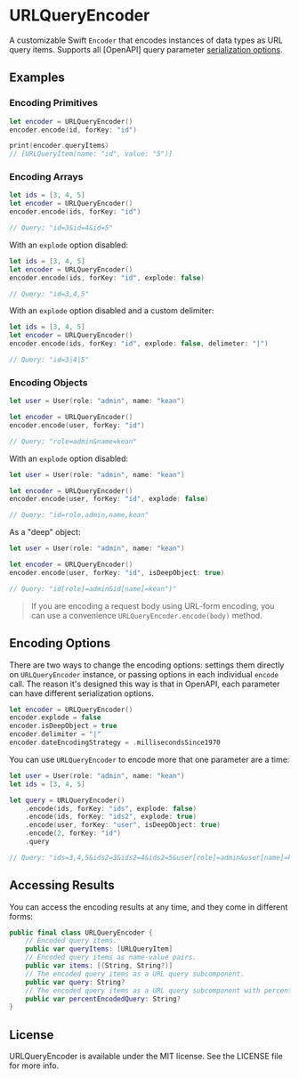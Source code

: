 # URLQueryEncoder

A customizable Swift `Encoder` that encodes instances of data types as URL query items. Supports all [OpenAPI] query parameter [serialization options](https://swagger.io/docs/specification/serialization/).

## Examples

### Encoding Primitives

```swift
let encoder = URLQueryEncoder()
encoder.encode(id, forKey: "id")

print(encoder.queryItems)
// [URLQueryItem(name: "id", value: "5")]
```

### Encoding Arrays

```swift
let ids = [3, 4, 5]
let encoder = URLQueryEncoder()
encoder.encode(ids, forKey: "id")

// Query: "id=3&id=4&id=5"
```

With an `explode` option disabled:

```swift
let ids = [3, 4, 5]
let encoder = URLQueryEncoder()
encoder.encode(ids, forKey: "id", explode: false)

// Query: "id=3,4,5"
```

With an `explode` option disabled and a custom delimiter:

```swift
let ids = [3, 4, 5]
let encoder = URLQueryEncoder()
encoder.encode(ids, forKey: "id", explode: false, delimeter: "|")

// Query: "id=3|4|5"
```

### Encoding Objects

```swift
let user = User(role: "admin", name: "kean")

let encoder = URLQueryEncoder()
encoder.encode(user, forKey: "id")

// Query: "role=admin&name=kean"
```

With an `explode` option disabled:

```swift
let user = User(role: "admin", name: "kean")

let encoder = URLQueryEncoder()
encoder.encode(user, forKey: "id", explode: false)

// Query: "id=role,admin,name,kean"
```

As a "deep" object:

```swift
let user = User(role: "admin", name: "kean")

let encoder = URLQueryEncoder()
encoder.encode(user, forKey: "id", isDeepObject: true)

// Query: "id[role]=admin&id[name]=kean")"
```

> If you are encoding a request body using URL-form encoding, you can use a convenience `URLQueryEncoder.encode(body)` method. 

## Encoding Options

There are two ways to change the encoding options: settings them directly on `URLQueryEncoder` instance, or passing options in each individual `encode` call. The reason it's designed this way is that in OpenAPI, each parameter can have different serialization options.

```swift
let encoder = URLQueryEncoder()
encoder.explode = false
encoder.isDeepObject = true
encoder.delimiter = "|"
encoder.dateEncodingStrategy = .millisecondsSince1970
```

You can use `URLQueryEncoder` to encode more that one parameter are a time:

```swift
let user = User(role: "admin", name: "kean")
let ids = [3, 4, 5]

let query = URLQueryEncoder()
    .encode(ids, forKey: "ids", explode: false)
    .encode(ids, forKey: "ids2", explode: true)
    .encode(user, forKey: "user", isDeepObject: true)
    .encode(2, forKey: "id")
    .query

// Query: "ids=3,4,5&ids2=3&ids2=4&ids2=5&user[role]=admin&user[name]=kean&id=2"
```

## Accessing Results

You can access the encoding results at any time, and they come in different forms:

```swift
public final class URLQueryEncoder {
    // Encoded query items.
    public var queryItems: [URLQueryItem]
    // Encoded query items as name-value pairs.
    public var items: [(String, String?)]
    // The encoded query items as a URL query subcomponent.
    public var query: String?
    // The encoded query items as a URL query subcomponent with percent-encoded values.
    public var percentEncodedQuery: String?
}
```

## License

URLQueryEncoder is available under the MIT license. See the LICENSE file for more info.
